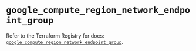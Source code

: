 # `google_compute_region_network_endpoint_group`

Refer to the Terraform Registry for docs: [`google_compute_region_network_endpoint_group`](https://registry.terraform.io/providers/hashicorp/google-beta/5.13.0/docs/resources/google_compute_region_network_endpoint_group).
